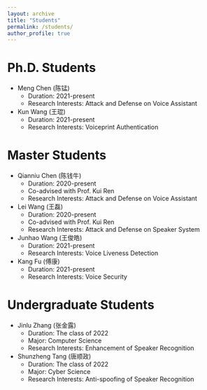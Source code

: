 ```yaml
---
layout: archive
title: "Students"
permalink: /students/
author_profile: true
---
```


Ph.D. Students
======
* Meng Chen (陈锰)
  * Duration: 2021-present
  * Research Interests: Attack and Defense on Voice Assistant
* Kun Wang (王琨)
  * Duration: 2021-present
  * Research Interests: Voiceprint Authentication

Master Students
======
* Qianniu Chen (陈钱牛)
  * Duration: 2020-present
  * Co-advised with Prof. Kui Ren
  * Research Interests: Attack and Defense on Voice Assistant
* Lei Wang (王磊)
  * Duration: 2020-present
  * Co-advised with Prof. Kui Ren
  * Research Interests: Attack and Defense on Speaker System
* Junhao Wang (王俊皓)
  * Duration: 2021-present
  * Research Interests: Voice Liveness Detection
* Kang Fu (傅康)
  * Duration: 2021-present
  * Research Interests: Voice Security

Undergraduate Students
======
* Jinlu Zhang (张金露)
  * Duration: The class of 2022
  * Major: Computer Science
  * Research Interests: Enhancement of Speaker Recognition
* Shunzheng Tang (唐顺政)
  * Duration: The class of 2022
  * Major: Cyber Science
  * Research Interests: Anti-spoofing of Speaker Recognition
  
